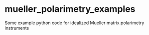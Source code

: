 # mueller_polarimetry_examples
Some example python code for idealized Mueller matrix polarimetry instruments
